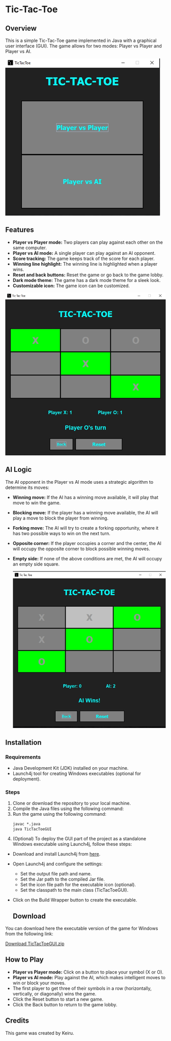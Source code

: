 # Tic-Tac-Toe

## Overview
This is a simple Tic-Tac-Toe game implemented in Java with a graphical user interface (GUI). The game allows for two modes: Player vs Player and Player vs AI.

![Screenshot 1](screenshot-1709063863076.png)

## Features
- **Player vs Player mode:** Two players can play against each other on the same computer.
- **Player vs AI mode:** A single player can play against an AI opponent.
- **Score tracking:** The game keeps track of the score for each player.
- **Winning line highlight:** The winning line is highlighted when a player wins.
- **Reset and back buttons:** Reset the game or go back to the game lobby.
- **Dark mode theme:** The game has a dark mode theme for a sleek look.
- **Customizable icon:** The game icon can be customized.

![Screenshot 2](screenshot-1709063895746.png)

## AI Logic
The AI opponent in the Player vs AI mode uses a strategic algorithm to determine its moves:
- **Winning move:** If the AI has a winning move available, it will play that move to win the game.
- **Blocking move:** If the player has a winning move available, the AI will play a move to block the player from winning.
- **Forking move:** The AI will try to create a forking opportunity, where it has two possible ways to win on the next turn.
- **Opposite corner:** If the player occupies a corner and the center, the AI will occupy the opposite corner to block possible winning moves.
- **Empty side:** If none of the above conditions are met, the AI will occupy an empty side square.

  ![Screenshot 3](screenshot-1709063928949.png)


## Installation
### Requirements
- Java Development Kit (JDK) installed on your machine.
- Launch4j tool for creating Windows executables (optional for deployment).

### Steps
1. Clone or download the repository to your local machine.
2. Compile the Java files using the following command:
3. Run the game using the following command:
   ```
   javac *.java
   java TicTacToeGUI
   ```
5. (Optional) To deploy the GUI part of the project as a standalone Windows executable using Launch4j, follow these steps:
- Download and install Launch4j from [here](http://launch4j.sourceforge.net/).
- Open Launch4j and configure the settings:
  - Set the output file path and name.
  - Set the Jar path to the compiled Jar file.
  - Set the icon file path for the executable icon (optional).
  - Set the classpath to the main class (TicTacToeGUI).
- Click on the Build Wrapper button to create the executable.

  ## Download
You can download here the executable version of the game for Windows from the following link:

[Download TicTacToeGUI.zip](https://1drv.ms/f/s!AkCS1XQDzk6boyWUasMBHVqvbiq7?e=nqUPCe)


## How to Play
- **Player vs Player mode:** Click on a button to place your symbol (X or O).
- **Player vs AI mode:** Play against the AI, which makes intelligent moves to win or block your moves.
- The first player to get three of their symbols in a row (horizontally, vertically, or diagonally) wins the game.
- Click the Reset button to start a new game.
- Click the Back button to return to the game lobby.

## Credits
This game was created by Keiru.

